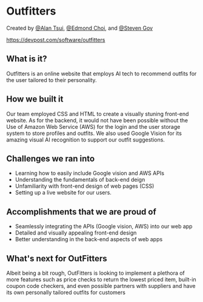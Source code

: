 # Outfitters

Created by [@Alan Tsui](https://github.com/tsuialan), [@Edmond Choi](https://github.com/e2choi), and [@Steven Gov](https://github.com/stevengov)

https://devpost.com/software/outfitters

What is it?
------------
Outfitters is an online website that employs AI tech to recommend outfits for the user tailored to their personality.

How we built it
----------------
Our team employed CSS and HTML to create a visually stuning front-end website. As for the backend, it would not have been
possible without the Use of Amazon Web Service (AWS) for the login and the user storage system to store profiles and outfits.
We also used Google Vision for its amazing visual AI recognition to support our outfit suggestions. 

Challenges we ran into
-----------------------
- Learning how to easily include Google vision and AWS APIs
- Understanding the fundamentals of back-end deign
- Unfamiliarity with front-end design of web pages (CSS)
- Setting up a live website for our users.

Accomplishments that we are proud of
-------------------------------------
- Seamlessly integrating the APIs (Google vision, AWS) into our web app
- Detailed and visually appealing front-end design
- Better understanding in the back-end aspects of web apps

What's next for OutFitters
---------------------------
Albeit being a bit rough, OutFitters is looking to implement a plethora of more features such as price checks to return the
lowest priced item, built-in coupon code checkers, and even possible partners with suppliers and have its own personally
tailored outfits for customers
